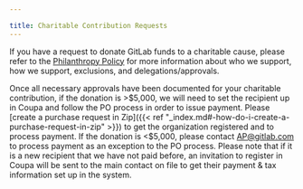 ```yaml
---

title: Charitable Contribution Requests
---
```


If you have a request to donate GitLab funds to a charitable cause, please refer to the [Philanthropy Policy](/handbook/legal/philanthropy-policy/#gitlab-inc-philanthropy-policy) for more information about who we support, how we support, exclusions, and delegations/approvals.

Once all necessary approvals have been documented for your charitable contribution, if the donation is >$5,000, we will need to set the recipient up in Coupa and follow the PO process in order to issue payment. Please [create a purchase request in Zip]({{< ref "_index.md#-how-do-i-create-a-purchase-request-in-zip" >}}) to get the organization registered and to process payment. If the donation is <$5,000, please contact AP@gitlab.com to process payment as an exception to the PO process. Please note that if it is a new recipient that we have not paid before, an invitation to register in Coupa will be sent to the main contact on file to get their payment & tax information set up in the system.
